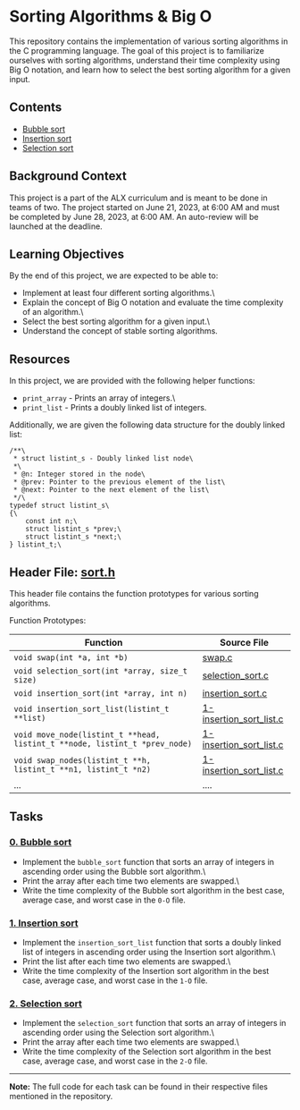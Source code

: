 # Sorting Algorithms & Big O

This repository contains the implementation of various sorting algorithms in the C programming language. The goal of this project is to familiarize ourselves with sorting algorithms, understand their time complexity using Big O notation, and learn how to select the best sorting algorithm for a given input.

## Contents

- [Bubble sort](./0-bubble_sort.c)
- [Insertion sort](./1-insertion_sort_list.c)
- [Selection sort](./2-selection_sort.c)

## Background Context

This project is a part of the ALX curriculum and is meant to be done in teams of two. The project started on June 21, 2023, at 6:00 AM and must be completed by June 28, 2023, at 6:00 AM. An auto-review will be launched at the deadline.

## Learning Objectives

By the end of this project, we are expected to be able to:

- Implement at least four different sorting algorithms.\
- Explain the concept of Big O notation and evaluate the time complexity of an algorithm.\
- Select the best sorting algorithm for a given input.\
- Understand the concept of stable sorting algorithms.

## Resources

In this project, we are provided with the following helper functions:

- `print_array` - Prints an array of integers.\
- `print_list` - Prints a doubly linked list of integers.

Additionally, we are given the following data structure for the doubly linked list:

```c\
/**\
 * struct listint_s - Doubly linked list node\
 *\
 * @n: Integer stored in the node\
 * @prev: Pointer to the previous element of the list\
 * @next: Pointer to the next element of the list\
 */\
typedef struct listint_s\
{\
    const int n;\
    struct listint_s *prev;\
    struct listint_s *next;\
} listint_t;\

```

## Header File: [sort.h](./sort.h)

This header file contains the function prototypes for various sorting algorithms.

Function Prototypes:

| Function | Source File |
| -------- | ----------- |
| `void swap(int *a, int *b)` | [swap.c](swap.c) |
| `void selection_sort(int *array, size_t size)` | [selection_sort.c](selection_sort.c) |
| `void insertion_sort(int *array, int n)` | [insertion_sort.c](insertion_sort.c) |
| `void insertion_sort_list(listint_t **list)` | [1-insertion_sort_list.c](1-insertion_sort_list.c) |
| `void move_node(listint_t **head, listint_t **node, listint_t *prev_node)` | [1-insertion_sort_list.c](1-insertion_sort_list.c) |
| `void swap_nodes(listint_t **h, listint_t **n1, listint_t *n2)` | [1-insertion_sort_list.c](1-insertion_sort_list.c) |
| ... | .... |


## Tasks

### [0. Bubble sort](./0-bubble_sort.c)

- Implement the `bubble_sort` function that sorts an array of integers in ascending order using the Bubble sort algorithm.\
- Print the array after each time two elements are swapped.\
- Write the time complexity of the Bubble sort algorithm in the best case, average case, and worst case in the `0-O` file.

### [1. Insertion sort](./1-insertion_sort_list.c)

- Implement the `insertion_sort_list` function that sorts a doubly linked list of integers in ascending order using the Insertion sort algorithm.\
- Print the list after each time two elements are swapped.\
- Write the time complexity of the Insertion sort algorithm in the best case, average case, and worst case in the `1-O` file.

### [2. Selection sort](./2-selection_sort.c)

- Implement the `selection_sort` function that sorts an array of integers in ascending order using the Selection sort algorithm.\
- Print the array after each time two elements are swapped.\
- Write the time complexity of the Selection sort algorithm in the best case, average case, and worst case in the `2-O` file.

---

**Note:** The full code for each task can be found in their respective files mentioned in the repository.